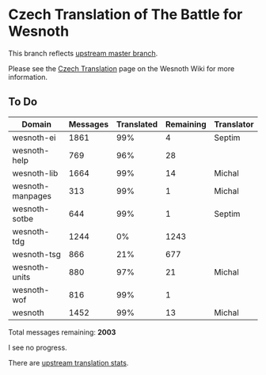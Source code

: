 # Czech Translation of The Battle for Wesnoth

This branch reflects [upstream master branch](https://github.com/wesnoth/wesnoth/tree/master).

Please see the [Czech Translation](https://wiki.wesnoth.org/CzechTranslation) page on the Wesnoth Wiki for more information.

## To Do

Domain | Messages | Translated | Remaining | Translator
------ | -------- | ---------- | --------- | ----------
wesnoth-ei | 1861 | 99% | 4 | Septim
wesnoth-help | 769 | 96% | 28 |
wesnoth-lib | 1664 | 99% | 14 | Michal
wesnoth-manpages | 313 | 99% | 1 | Michal
wesnoth-sotbe | 644 | 99% | 1 | Septim
wesnoth-tdg | 1244 | 0% | 1243 |
wesnoth-tsg | 866 | 21% | 677 |
wesnoth-units | 880 | 97% | 21 | Michal
wesnoth-wof | 816 | 99% | 1 |
wesnoth | 1452 | 99% | 13 | Michal

Total messages remaining: **2003**

I see no progress.

There are [upstream translation stats](https://www.wesnoth.org/gettext/?view=langs&version=master&lang=cs).
